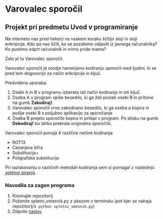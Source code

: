 # Varovalec sporočil

## Projekt pri predmetu Uvod v programiranje

Na internetu nas pred hekerji na vsakem koraku ščitijo sloji in sloji enkripcije.
Kdo pa nas ščiti, ko se pozabimo odjaviti iz javnega računalnika? Ko pustimo odprt računalnik in mimo pride mama?

Zato je tu Varovalec sporočil. 

Varovalec sporočil je orodje namenjeno kodiranju sporočil med ljudmi, ki se pred tem dogovorijo za način enkripcije in ključ.

Predvidena uporaba:
<ol>
    <li>Osebi A in B v programu izbereta isti način kodiranja in isti ključ.</li>
    <li>Oseba A v program vpiše besedilo, ki ga želi poslati osebi B in pritisne na gumb <strong>Zakodiraj!</strong>. </li>
    <li>Varovalec sporočil vrne zakodirano besedilo, ki ga oseba a kopira in pošlje osebi B s poljubno aplikacijo za sporočanje.</li>
    <li>Oseba B prejeto sporočilo kopira in prilepi v program. Po stisku na gumb <strong>Dekodiraj!</strong> bo lahko prebrala originalno sporočilo.</li>
</ol>

Varovalec sporočil ponuja 4 različne načine kodiranja:
<ul>
    <li>ROT13</li>
    <li>Cezarjeva šifra</li>
    <li>Substitucija+</li>
    <li>Poligrafska substitucija</li>
</ul>

Pri raziskovanju o različnih metodah kodiranja sem si pomagal z naslednjo [spletno stranjo](http://www.crypto-it.net/eng/simple/index.html).

### Navodila za zagon programa
<ol>
    <li>Klonirajte repozitorij</li>
    <li>Poženite spletni_vmesnik.py z ukazom v terminalu (pot kjer se nahaja repozitorij/<code>$ python spletni_vmesnik.py</code>)</li>
    <li>Odprite <a href='http://127.0.0.1:8080/'>naslov</a></li>
</ol>

    


